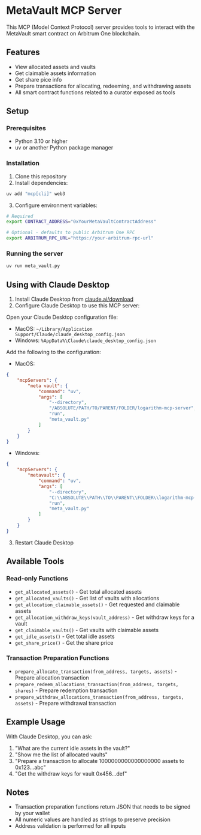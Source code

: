 # MetaVault MCP Server

This MCP (Model Context Protocol) server provides tools to interact with the MetaVault smart contract on Arbitrum One blockchain.

## Features

- View allocated assets and vaults
- Get claimable assets information
- Get share pice info
- Prepare transactions for allocating, redeeming, and withdrawing assets
- All smart contract functions related to a curator exposed as tools

## Setup

### Prerequisites

- Python 3.10 or higher
- uv or another Python package manager

### Installation

1. Clone this repository
2. Install dependencies:

```bash
uv add "mcp[cli]" web3
```

3. Configure environment variables:

```bash
# Required
export CONTRACT_ADDRESS="0xYourMetaVaultContractAddress"

# Optional - defaults to public Arbitrum One RPC
export ARBITRUM_RPC_URL="https://your-arbitrum-rpc-url"
```

### Running the server

```bash
uv run meta_vault.py
```

## Using with Claude Desktop

1. Install Claude Desktop from [claude.ai/download](https://claude.ai/download)
2. Configure Claude Desktop to use this MCP server:

Open your Claude Desktop configuration file:
- MacOS: `~/Library/Application Support/Claude/claude_desktop_config.json`
- Windows: `%AppData%\Claude\claude_desktop_config.json`

Add the following to the configuration:
- MacOS:
```json
{
    "mcpServers": {
        "meta vault": {
            "command": "uv",
            "args": [
                "--directory",
                "/ABSOLUTE/PATH/TO/PARENT/FOLDER/logarithm-mcp-server",
                "run",
                "meta_vault.py"
            ]
        }
    }
}
```
- Windows:
```json
{
    "mcpServers": {
        "metavault": {
            "command": "uv",
            "args": [
                "--directory",
                "C:\\ABSOLUTE\\PATH\\TO\\PARENT\\FOLDER\\logarithm-mcp-server",
                "run",
                "meta_vault.py"
            ]
        }
    }
}
```

3. Restart Claude Desktop

## Available Tools

### Read-only Functions

- `get_allocated_assets()` - Get total allocated assets
- `get_allocated_vaults()` - Get list of vaults with allocations
- `get_allocation_claimable_assets()` - Get requested and claimable assets
- `get_allocation_withdraw_keys(vault_address)` - Get withdraw keys for a vault
- `get_claimable_vaults()` - Get vaults with claimable assets
- `get_idle_assets()` - Get total idle assets
- `get_share_price()` - Get the share price

### Transaction Preparation Functions

- `prepare_allocate_transaction(from_address, targets, assets)` - Prepare allocation transaction
- `prepare_redeem_allocations_transaction(from_address, targets, shares)` - Prepare redemption transaction
- `prepare_withdraw_allocations_transaction(from_address, targets, assets)` - Prepare withdrawal transaction

## Example Usage

With Claude Desktop, you can ask:

1. "What are the current idle assets in the vault?"
2. "Show me the list of allocated vaults"
3. "Prepare a transaction to allocate 1000000000000000000 assets to 0x123...abc"
4. "Get the withdraw keys for vault 0x456...def"

## Notes

- Transaction preparation functions return JSON that needs to be signed by your wallet
- All numeric values are handled as strings to preserve precision
- Address validation is performed for all inputs
